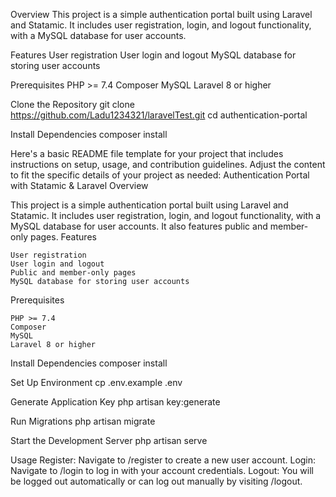 Overview
This project is a simple authentication portal built using Laravel and Statamic. It includes user registration, login, and logout functionality, with a MySQL database for user accounts.

Features
    User registration
    User login and logout
    MySQL database for storing user accounts

Prerequisites
    PHP >= 7.4
    Composer
    MySQL
    Laravel 8 or higher

Clone the Repository
git clone https://github.com/Ladu1234321/laravelTest.git
cd authentication-portal


Install Dependencies
composer install

Here's a basic README file template for your project that includes instructions on setup, usage, and contribution guidelines. Adjust the content to fit the specific details of your project as needed:
Authentication Portal with Statamic & Laravel
Overview

This project is a simple authentication portal built using Laravel and Statamic. It includes user registration, login, and logout functionality, with a MySQL database for user accounts. It also features public and member-only pages.
Features

    User registration
    User login and logout
    Public and member-only pages
    MySQL database for storing user accounts

Prerequisites

    PHP >= 7.4
    Composer
    MySQL
    Laravel 8 or higher


Install Dependencies
composer install

Set Up Environment
cp .env.example .env

Generate Application Key
php artisan key:generate

Run Migrations
php artisan migrate

Start the Development Server
php artisan serve

Usage
    Register: Navigate to /register to create a new user account.
    Login: Navigate to /login to log in with your account credentials.
    Logout: You will be logged out automatically or can log out manually by visiting /logout.
